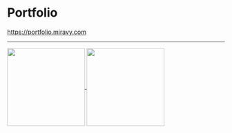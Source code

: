 # Portfolio
https://portfolio.miravy.com

---

<a href="https://github.com/anuraghazra/convoychat">
  <img align="center" height="180" src="https://github-readme-stats.vercel.app/api?username=yu-3in&count_private=true&bg_color=deg,4b73ff,7cf7ff&title_color=fff&text_color=fff&hide_border=true" />
</a>

<a href="https://github.com/anuraghazra/github-readme-stats">
  <img align="center" height="180" src="https://github-readme-stats.vercel.app/api/top-langs/?username=yu-3in&layout=compact&bg_color=deg,4b73ff,7cf7ff&title_color=fff&text_color=fff&hide_border=true" />
</a>
